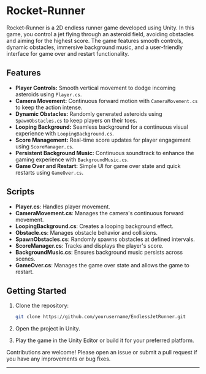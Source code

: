 # Rocket-Runner
Rocket-Runner is a 2D endless runner game developed using Unity. In this game, you control a jet flying through an asteroid field, avoiding obstacles and aiming for the highest score. The game features smooth controls, dynamic obstacles, immersive background music, and a user-friendly interface for game over and restart functionality.

## Features

- **Player Controls:** Smooth vertical movement to dodge incoming asteroids using `Player.cs`.
- **Camera Movement:** Continuous forward motion with `CameraMovement.cs` to keep the action intense.
- **Dynamic Obstacles:** Randomly generated asteroids using `SpawnObstacles.cs` to keep players on their toes.
- **Looping Background:** Seamless background for a continuous visual experience with `LoopingBackground.cs`.
- **Score Management:** Real-time score updates for player engagement using `ScoreManager.cs`.
- **Persistent Background Music:** Continuous soundtrack to enhance the gaming experience with `BackgroundMusic.cs`.
- **Game Over and Restart:** Simple UI for game over state and quick restarts using `GameOver.cs`.

## Scripts

- **Player.cs**: Handles player movement.
- **CameraMovement.cs**: Manages the camera's continuous forward movement.
- **LoopingBackground.cs**: Creates a looping background effect.
- **Obstacle.cs**: Manages obstacle behavior and collisions.
- **SpawnObstacles.cs**: Randomly spawns obstacles at defined intervals.
- **ScoreManager.cs**: Tracks and displays the player's score.
- **BackgroundMusic.cs**: Ensures background music persists across scenes.
- **GameOver.cs**: Manages the game over state and allows the game to restart.

## Getting Started

1. Clone the repository:
    ```bash
    git clone https://github.com/yourusername/EndlessJetRunner.git
    ```

2. Open the project in Unity.

3. Play the game in the Unity Editor or build it for your preferred platform.


Contributions are welcome! Please open an issue or submit a pull request if you have any improvements or bug fixes.

---
